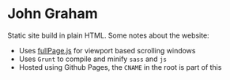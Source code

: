 # John Graham

Static site build in plain HTML. Some notes about the website:

- Uses [fullPage.js](https://github.com/alvarotrigo/fullPage.js) for viewport based scrolling windows
- Uses `Grunt` to compile and minify `sass` and `js`
- Hosted using Github Pages, the `CNAME` in the root is part of this
